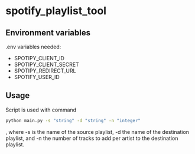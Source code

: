 # spotify_playlist_tool

## Environment variables

.env variables needed:

- SPOTIPY_CLIENT_ID
- SPOTIPY_CLIENT_SECRET
- SPOTIPY_REDIRECT_URL
- SPOTIFY_USER_ID

## Usage

Script is used with command

```bash
python main.py -s "string" -d "string" -n "integer"
```

, where -s is the name of the source playlist, -d the name of the destination playlist, and -n the number of tracks to add per artist to the destination playlist.
